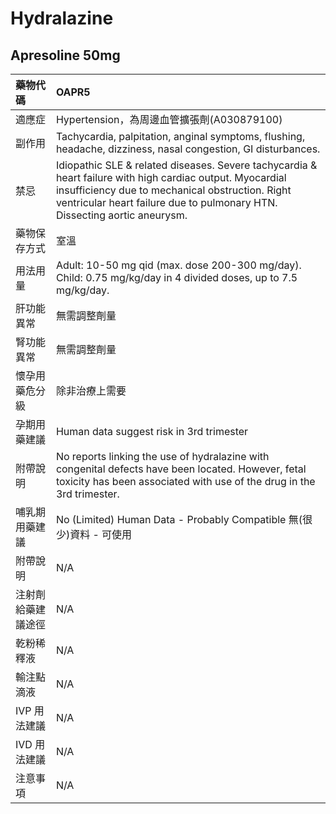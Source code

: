 # Hydralazine

## Apresoline 50mg

| 藥物代碼           | OAPR5                                                                                                                                                                                                                                     |
|:-------------------|:------------------------------------------------------------------------------------------------------------------------------------------------------------------------------------------------------------------------------------------|
| 適應症             | Hypertension，為周邊血管擴張劑(A030879100)                                                                                                                                                                                                |
| 副作用             | Tachycardia, palpitation, anginal symptoms, flushing, headache, dizziness, nasal congestion, GI disturbances.                                                                                                                             |
| 禁忌               | Idiopathic SLE & related diseases. Severe tachycardia & heart failure with high cardiac output. Myocardial insufficiency due to mechanical obstruction. Right ventricular heart failure due to pulmonary HTN. Dissecting aortic aneurysm. |
| 藥物保存方式       | 室溫                                                                                                                                                                                                                                      |
| 用法用量           | Adult: 10-50 mg qid (max. dose 200-300 mg/day). Child: 0.75 mg/kg/day in 4 divided doses, up to 7.5 mg/kg/day.                                                                                                                            |
| 肝功能異常         | 無需調整劑量                                                                                                                                                                                                                              |
| 腎功能異常         | 無需調整劑量                                                                                                                                                                                                                              |
| 懷孕用藥危分級     | 除非治療上需要                                                                                                                                                                                                                            |
| 孕期用藥建議       | Human data suggest risk in 3rd trimester                                                                                                                                                                                                  |
| 附帶說明           | No reports linking the use of hydralazine with congenital defects have been located. However, fetal toxicity has been associated with use of the drug in the 3rd trimester.                                                               |
| 哺乳期用藥建議     | No (Limited) Human Data - Probably Compatible 無(很少)資料 - 可使用                                                                                                                                                                       |
| 附帶說明           | N/A                                                                                                                                                                                                                                       |
| 注射劑給藥建議途徑 | N/A                                                                                                                                                                                                                                       |
| 乾粉稀釋液         | N/A                                                                                                                                                                                                                                       |
| 輸注點滴液         | N/A                                                                                                                                                                                                                                       |
| IVP 用法建議       | N/A                                                                                                                                                                                                                                       |
| IVD 用法建議       | N/A                                                                                                                                                                                                                                       |
| 注意事項           | N/A                                                                                                                                                                                                                                       |

